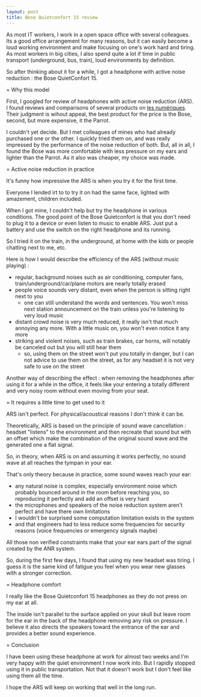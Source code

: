 ```yaml
---
layout: post
title: Bose Quietconfort 15 review
---
```


As most IT workers, I work in a open space office with several colleagues.
Its a good office arrangement for many reasons, but it can easily become a loud working environment and make focusing on one's work hard and tiring.
As most workers in big cities, I also spend quite a lot if time in public transport (underground, bus, train), loud environments by definition.

So after thinking about it for a while, I got a headphone with active noise reduction : the Bose QuietConfort 15.


= Why this model

First, I googled for review of headphones with active noise reduction (ARS). I found reviews and comparisons of several products on [les numériques](). Their judgment is wihout appeal, the best product for the price is the Bose, second, but more expensive, it the Parrot.

I couldn't yet decide. But I met colleagues of mines who had already purchased one or the other. I quickly tried them on, and was really impressed by the performance of the noise reduction of both. But, all in all, I found the Bose was more comfortable with less pressure on my ears and lighter than the Parrot. As it also was cheaper, my choice was made.

= Active noise reduction in practice

It's funny how impressive the ARS is when you try it for the first time.

Everyone I lended irt to to try it on had the same face, lighted with amazement, children included.

When I got mine, I couldn't help but try the headphone in various conditions. The good point of the Bose Quietconfort is that you don't need to plug it to a device or even listen to music to enable ARS. Just put a battery and use the switch on the right headphone and its running.

So I tried it on the train, in the underground, at home with the kids or people chatting next to me, etc.

Here is how I would describe the efficiency of the ARS (without music playing) :

* regular, background noises such as air conditioning, computer fans, train/underground/car/plane motors are nearly totally erased
* people voice sounds very distant, even when the person is sitting right next to you
    + one can still understand the words and sentences. You won't miss next station announcement on the train unless you're listening to very loud music
* distant crowd noise is very much reduced, it really isn't that much annoying any more. With a little music on, you won't even notice it any more
* striking and violent noises, such as train brakes, car horns, will notably be canceled out but you will still hear them
    + so, using them on the street won't put you totally in danger, but I can not advice to use them on the street, as for any headset it is not very safe to use on the street

Another way of describing the effect : when removing the headphones after using it for a while in the office, it feels like your entering a totally different and very noisy room without even moving from your seat.

= It requires a little time to get used to it

ARS isn't perfect. For physical/acoustical reasons I don't think it can be.

Theoretically, ARS is based on the principle of sound wave cancellation : headset "listens" to the environment and then recreate that sound but with an offset which make the combination of the original sound wave and the generated one a flat signal.

So, in theory, when ARS is on and assuming it works perfectly, no sound wave at all reaches the tympan in your ear.

That's only theory because in practice, some sound waves reach your ear:

* any natural noise is complex, especially environment noise which probably bounced around in the room before reaching you, so reproducing it perfectly and add an offset is very hard
* the microphones and speakers of the noise reduction system aren't perfect and have there own limitations
* I wouldn't be surprised some computation limitation exists in the system
* and that engineers had to less reduce some frequencies for security reasons (voice frequencies or emergency signals maybe)

All those non verified constraints make that your ear ears part of the signal created by the ANR system.

So, during the first few days, I found that using my new headset was tiring. I guess it is the same kind of fatigue you feel when you wear new glasses with a stronger correction.

= Headphone comfort

I really like the Bose Quietconfort 15 headphones as they do not press on my ear at all.

The inside isn't parallel to the surface applied on your skull but leave room for the ear in the back of the headphone removing any risk on pressure. I believe it also directs the speakers toward the entrance of the ear and provides a better sound experience.

= Conclusion

I have been using these headphone at work for almost two weeks and I'm very happy with the quiet environment I now work into.
But I rapidly stopped using it in public transportation. Not that it doesn't work but I don't feel like using them all the time.

I hope the ARS will keep on working that well in the long run.
